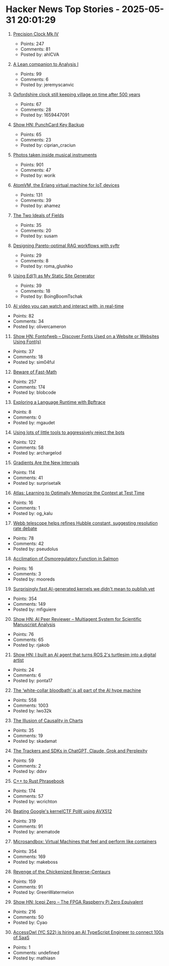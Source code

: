 # Hacker News Top Stories - 2025-05-31 20:01:29

1. [Precision Clock Mk IV](https://mitxela.com/projects/precision_clock_mk_iv)
   - Points: 247
   - Comments: 81
   - Posted by: ahlCVA

2. [A Lean companion to Analysis I](https://terrytao.wordpress.com/2025/05/31/a-lean-companion-to-analysis-i/)
   - Points: 99
   - Comments: 6
   - Posted by: jeremyscanvic

3. [Oxfordshire clock still keeping village on time after 500 years](https://www.bbc.com/news/articles/cz70p0qevlro)
   - Points: 67
   - Comments: 28
   - Posted by: 1659447091

4. [Show HN: PunchCard Key Backup](https://github.com/volution/punchcard-key-backup)
   - Points: 65
   - Comments: 23
   - Posted by: ciprian_craciun

5. [Photos taken inside musical instruments](https://www.dpreview.com/photography/5400934096/probe-lenses-and-focus-stacking-the-secrets-to-incredible-photos-taken-inside-instruments)
   - Points: 901
   - Comments: 47
   - Posted by: worik

6. [AtomVM, the Erlang virtual machine for IoT devices](https://www.atomvm.net/)
   - Points: 131
   - Comments: 39
   - Posted by: ahamez

7. [The Two Ideals of Fields](https://susam.net/two-ideals-of-fields.html)
   - Points: 35
   - Comments: 20
   - Posted by: susam

8. [Designing Pareto-optimal RAG workflows with syftr](https://www.datarobot.com/blog/pareto-optimized-ai-workflows-syftr/)
   - Points: 29
   - Comments: 8
   - Posted by: roma_glushko

9. [Using Ed(1) as My Static Site Generator](https://aartaka.me/this-post-is-ed.html)
   - Points: 39
   - Comments: 18
   - Posted by: BoingBoomTschak

10. [AI video you can watch and interact with, in real-time](https://experience.odyssey.world)
   - Points: 82
   - Comments: 34
   - Posted by: olivercameron

11. [Show HN: Fontofweb – Discover Fonts Used on a Website or Websites Using Font(s)](https://fontofweb.com)
   - Points: 37
   - Comments: 18
   - Posted by: sim04ful

12. [Beware of Fast-Math](https://simonbyrne.github.io/notes/fastmath/)
   - Points: 257
   - Comments: 174
   - Posted by: blobcode

13. [Exploring a Language Runtime with Bpftrace](https://www.mgaudet.ca/technical/2025/5/28/exploring-a-language-runtime-with-bpftrace)
   - Points: 8
   - Comments: 0
   - Posted by: mgaudet

14. [Using lots of little tools to aggressively reject the bots](https://lambdacreate.com/posts/68)
   - Points: 122
   - Comments: 58
   - Posted by: archargelod

15. [Gradients Are the New Intervals](https://www.mattkeeter.com/blog/2025-05-14-gradients/)
   - Points: 114
   - Comments: 41
   - Posted by: surprisetalk

16. [Atlas: Learning to Optimally Memorize the Context at Test Time](https://arxiv.org/abs/2505.23735)
   - Points: 16
   - Comments: 1
   - Posted by: og_kalu

17. [Webb telescope helps refines Hubble constant, suggesting resolution rate debate](https://phys.org/news/2025-05-webb-telescope-refines-hubble-constant.html)
   - Points: 78
   - Comments: 42
   - Posted by: pseudolus

18. [Acclimation of Osmoregulatory Function in Salmon](https://www.unm.edu/~toolson/salmon_osmoregulation.html)
   - Points: 16
   - Comments: 3
   - Posted by: mooreds

19. [Surprisingly fast AI-generated kernels we didn't mean to publish yet](https://crfm.stanford.edu/2025/05/28/fast-kernels.html)
   - Points: 354
   - Comments: 149
   - Posted by: mfiguiere

20. [Show HN: AI Peer Reviewer – Multiagent System for Scientific Manuscript Analysis](https://github.com/robertjakob/rigorous)
   - Points: 76
   - Comments: 65
   - Posted by: rjakob

21. [Show HN: I built an AI agent that turns ROS 2's turtlesim into a digital artist](https://github.com/Yutarop/turtlesim_agent)
   - Points: 24
   - Comments: 6
   - Posted by: ponta17

22. [The ‘white-collar bloodbath’ is all part of the AI hype machine](https://www.cnn.com/2025/05/30/business/anthropic-amodei-ai-jobs-nightcap)
   - Points: 558
   - Comments: 1003
   - Posted by: lwo32k

23. [The Illusion of Causality in Charts](https://filwd.substack.com/p/the-illusion-of-causality-in-charts)
   - Points: 35
   - Comments: 19
   - Posted by: skadamat

24. [The Trackers and SDKs in ChatGPT, Claude, Grok and Perplexity](https://jamesoclaire.com/2025/05/31/the-trackers-and-sdks-in-chatgpt-claude-grok-and-perplexity/)
   - Points: 59
   - Comments: 2
   - Posted by: ddxv

25. [C++ to Rust Phrasebook](https://cel.cs.brown.edu/crp/)
   - Points: 174
   - Comments: 57
   - Posted by: wcrichton

26. [Beating Google's kernelCTF PoW using AVX512](https://anemato.de/blog/kctf-vdf)
   - Points: 319
   - Comments: 91
   - Posted by: anematode

27. [Microsandbox: Virtual Machines that feel and perform like containers](https://github.com/microsandbox/microsandbox)
   - Points: 354
   - Comments: 169
   - Posted by: makeboss

28. [Revenge of the Chickenized Reverse-Centaurs](https://pluralistic.net/2022/04/17/revenge-of-the-chickenized-reverse-centaurs/)
   - Points: 159
   - Comments: 91
   - Posted by: GreenWatermelon

29. [Show HN: Icepi Zero – The FPGA Raspberry Pi Zero Equivalent](https://github.com/cheyao/icepi-zero)
   - Points: 216
   - Comments: 50
   - Posted by: Cyao

30. [AccessOwl (YC S22) is hiring an AI TypeScript Engineer to connect 100s of SaaS](https://www.ycombinator.com/companies/accessowl/jobs/hfWAhVp-ai-enabled-senior-software-engineer-typescript-focus)
   - Points: 1
   - Comments: undefined
   - Posted by: mathiasn

